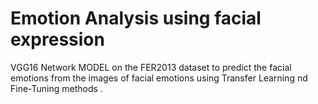 # Emotion Analysis using facial expression


VGG16 Network MODEL on the FER2013 dataset to predict the facial emotions from the images of facial emotions using Transfer Learning nd Fine-Tuning methods .
